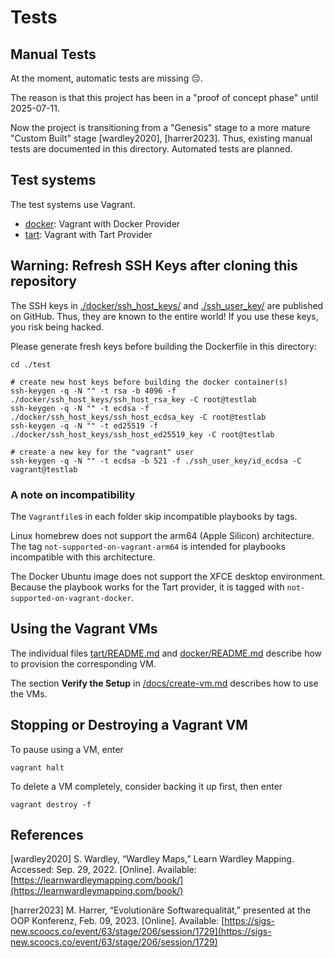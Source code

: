 # Tests

## Manual Tests

At the moment, automatic tests are missing 😔.

The reason is that this project has been in a "proof of concept phase" until 2025-07-11.

Now the project is transitioning from a "Genesis" stage to a more mature "Custom Built" stage [wardley2020], [harrer2023]. Thus, existing manual tests are documented in this directory. Automated tests are planned.

## Test systems

The test systems use Vagrant.

- [docker](docker/README.md): Vagrant with Docker Provider
- [tart](tart/README.md): Vagrant with Tart Provider

## Warning: Refresh SSH Keys after cloning this repository

The SSH keys in [./docker/ssh_host_keys/](./docker/ssh_host_keys/) and [./ssh_user_key/](./ssh_user_key/) are published on GitHub. Thus, they are known to the entire world! If you use these keys, you risk being hacked.

Please generate fresh keys before building the Dockerfile in this directory:

```shell
cd ./test

# create new host keys before building the docker container(s)
ssh-keygen -q -N "" -t rsa -b 4096 -f ./docker/ssh_host_keys/ssh_host_rsa_key -C root@testlab
ssh-keygen -q -N "" -t ecdsa -f ./docker/ssh_host_keys/ssh_host_ecdsa_key -C root@testlab
ssh-keygen -q -N "" -t ed25519 -f ./docker/ssh_host_keys/ssh_host_ed25519_key -C root@testlab

# create a new key for the "vagrant" user
ssh-keygen -q -N "" -t ecdsa -b 521 -f ./ssh_user_key/id_ecdsa -C vagrant@testlab
```

### A note on incompatibility

The `Vagrantfile`s in each folder skip incompatible playbooks by tags.

Linux homebrew does not support the arm64 (Apple Silicon) architecture.
The tag `not-supported-on-vagrant-arm64` is intended for playbooks incompatible
with this architecture.

The Docker Ubuntu image does not support the XFCE desktop environment.
Because the playbook works for the Tart provider, it is tagged with
`not-supported-on-vagrant-docker`.

## Using the Vagrant VMs

The individual files [tart/README.md](./tart/README.md) and [docker/README.md](./docker/README.mde) describe how to provision the corresponding VM.

The section **Verify the Setup** in [/docs/create-vm.md](../docs/create-vm.md) describes how to use the VMs.

## Stopping or Destroying a Vagrant VM

To pause using a VM, enter

```shell
vagrant halt
```

To delete a VM completely, consider backing it up first, then enter

```shell
vagrant destroy -f
```

## References

[wardley2020] S. Wardley, “Wardley Maps,” Learn Wardley Mapping. Accessed: Sep. 29, 2022. [Online]. Available: [https://learnwardleymapping.com/book/](https://learnwardleymapping.com/book/)

[harrer2023] M. Harrer, “Evolutionäre Softwarequalität,” presented at the OOP Konferenz, Feb. 09, 2023. [Online]. Available: [https://sigs-new.scoocs.co/event/63/stage/206/session/1729](https://sigs-new.scoocs.co/event/63/stage/206/session/1729)
